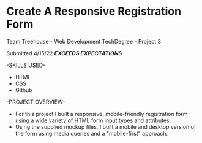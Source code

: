 # Create A Responsive Registration Form
Team Treehouse - Web Development TechDegree - Project 3

Submitted 4/15/22 ***EXCEEDS EXPECTATIONS***

-SKILLS USED-
* HTML
* CSS
* Github

-PROJECT OVERVIEW-
* For this project I built a responsive, mobile-friendly registration form using a wide variety of HTML form input types and attributes.
* Using the supplied mockup files, I built a mobile and desktop version of the form using media queries and a "mobile-first" approach.
